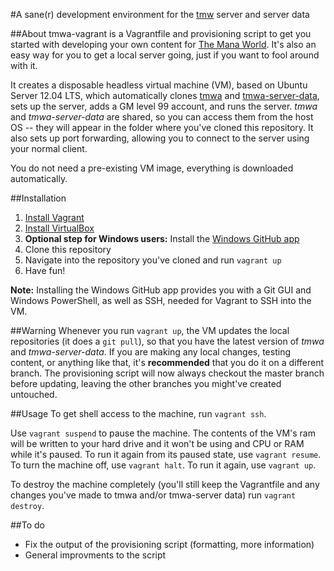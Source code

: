 #A sane(r) development environment for the [tmw](https://github.com/themanaworld) server and server data

##About
tmwa-vagrant is a Vagrantfile and provisioning script to get you started with developing your own content for [The Mana World](http://www.themanaworld.org). It's also an easy way for you to get a local server going, just if you want to fool around with it.

It creates a disposable headless virtual machine (VM), based on Ubuntu Server 12.04 LTS, which automatically clones [tmwa](https://github.com/themanaworld/tmwa) and [tmwa-server-data](https://github.com/themanaworld/tmwa-server-data), sets up the server, adds a GM level 99 account, and runs the server. *tmwa* and *tmwa-server-data* are shared, so you can access them from the host OS -- they will appear in the folder where you've cloned this repository. It also sets up port forwarding, allowing you to connect to the server using your normal client.

You do not need a pre-existing VM image, everything is downloaded automatically.

##Installation
1. [Install Vagrant](http://docs.vagrantup.com/v2/installation/index.html)
2. [Install VirtualBox](https://www.virtualbox.org/wiki/Downloads)
3. **Optional step for Windows users:** Install the [Windows GitHub app](http://windows.github.com/)
4. Clone this repository
5. Navigate into the repository you've cloned and run `vagrant up`
6. Have fun!

**Note:** Installing the Windows GitHub app provides you with a Git GUI and Windows PowerShell, as well as SSH, needed for Vagrant to SSH into the VM.

##Warning
Whenever you run `vagrant up`, the VM updates the local repositories (it does a `git pull`), so that you have the latest version of *tmwa* and *tmwa-server-data*. If you are making any local changes, testing content, or anything like that, it's **recommended** that you do it on a different branch. The provisioning script will now always checkout the master branch before updating, leaving the other branches you might've created untouched.

##Usage
To get shell access to the machine, run `vagrant ssh`.

Use `vagrant suspend` to pause the machine. The contents of the VM's ram will be written to your hard drive and it won't be using and CPU or RAM while it's paused. To run it again from its paused state, use `vagrant resume`. To turn the machine off, use `vagrant halt`. To run it again, use `vagrant up`.

To destroy the machine completely (you'll still keep the Vagrantfile and any changes you've made to tmwa and/or tmwa-server data) run `vagrant destroy`.

##To do
* Fix the output of the provisioning script (formatting, more information)
* General improvments to the script
